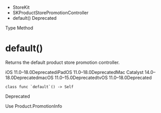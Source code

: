 

- StoreKit
- SKProductStorePromotionController
-  default() Deprecated

Type Method

# default()

Returns the default product store promotion controller.

iOS 11.0–18.0DeprecatediPadOS 11.0–18.0DeprecatedMac Catalyst 14.0–18.0DeprecatedmacOS 11.0–15.0DeprecatedtvOS 11.0–18.0Deprecated

``` source
class func `default`() -> Self
```

Deprecated

Use Product.PromotionInfo

